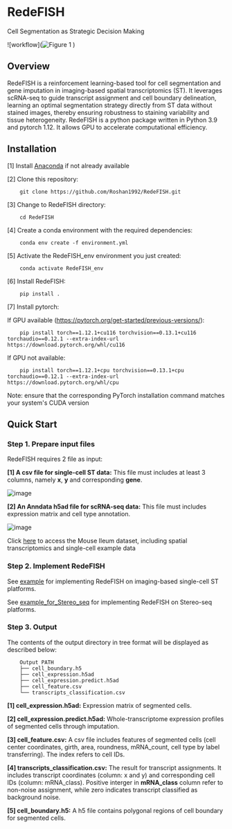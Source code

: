 # RedeFISH
Cell Segmentation as Strategic Decision Making

![workflow](![Figure 1](https://github.com/user-attachments/assets/8ba4e0be-d7bd-44c0-bc6c-ed348a65e9dc)
)



## Overview

RedeFISH is a reinforcement learning-based tool for cell segmentation and gene imputation in imaging-based spatial transcriptomics (ST). It leverages scRNA-seq to guide transcript assignment and cell boundary delineation, learning an optimal segmentation strategy directly from ST data without stained images, thereby ensuring robustness to staining variability and tissue heterogeneity. RedeFISH is a python package written in Python 3.9 and pytorch 1.12. It allows GPU to accelerate computational efficiency.


## Installation

[1] Install <a href="https://www.anaconda.com/" target="_blank">Anaconda</a> if not already available

[2] Clone this repository:
```
    git clone https://github.com/Roshan1992/RedeFISH.git
```

[3] Change to RedeFISH directory:
```
    cd RedeFISH
```

[4] Create a conda environment with the required dependencies:
```
    conda env create -f environment.yml
```

[5] Activate the RedeFISH_env environment you just created:
```
    conda activate RedeFISH_env
```

[6] Install RedeFISH:
```
    pip install .
```

[7] Install pytorch:

If GPU available (https://pytorch.org/get-started/previous-versions/):
```
    pip install torch==1.12.1+cu116 torchvision==0.13.1+cu116 torchaudio==0.12.1 --extra-index-url https://download.pytorch.org/whl/cu116
```
If GPU not available:
```
    pip install torch==1.12.1+cpu torchvision==0.13.1+cpu torchaudio==0.12.1 --extra-index-url https://download.pytorch.org/whl/cpu
```
Note: ensure that the corresponding PyTorch installation command matches your system's CUDA version

## Quick Start

### Step 1. Prepare input files

RedeFISH requires 2 file as input:

__[1] A csv file for single-cell ST data:__ This file must includes at least 3 columns, namely __x__, __y__ and corresponding __gene__.

![image](https://user-images.githubusercontent.com/11591480/236604144-21a769c2-398b-40e2-9dc7-084d7630241d.png)

__[2] An Anndata h5ad file for scRNA-seq data:__ This file must includes expression matrix and cell type annotation.

![image](https://user-images.githubusercontent.com/11591480/236605176-6551c703-e19b-42f0-9c43-4022e41b7eb4.png)

Click <a href="https://drive.google.com/file/d/1_t5C9_1f0084w-iIAuz_xBUvNpp1vn2j/view?usp=drive_link" target="_blank">here</a> to access the Mouse Ileum dataset, including spatial transcriptomics and single-cell example data

### Step 2. Implement RedeFISH

See <a href="https://github.com/Roshan1992/Redesics/blob/main/example.ipynb" target="_blank">example</a> for implementing RedeFISH on imaging-based single-cell ST platforms.

See <a href="https://github.com/Roshan1992/Redesics/blob/main/example_for_Stereo_seq.ipynb" target="_blank">example_for_Stereo_seq</a> for implementing RedeFISH on Stereo-seq platforms.

### Step 3. Output

The contents of the output directory in tree format will be displayed as described below:

```
    Output PATH
    ├── cell_boundary.h5
    ├── cell_expression.h5ad
    ├── cell_expression.predict.h5ad
    ├── cell_feature.csv
    └── transcripts_classification.csv
```

__[1] cell_expression.h5ad:__ Expression matrix of segmented cells.

__[2] cell_expression.predict.h5ad:__ Whole-transcriptome expression profiles of segmented cells through imputation.

__[3] cell_feature.csv:__ A csv file includes features of segmented cells (cell center coordinates, girth, area, roundness, mRNA_count, cell type by label transferring). The index refers to cell IDs.

__[4] transcripts_classification.csv:__ The result for transcript assignments. It includes transcript coordinates (column: x and y) and corresponding cell IDs (column: mRNA_class). Positive interger in __mRNA_class__ column refer to non-noise assignment, while zero indicates transcript classified as background noise.

__[5] cell_boundary.h5:__ A h5 file contains polygonal regions of cell boundary for segmented cells.





